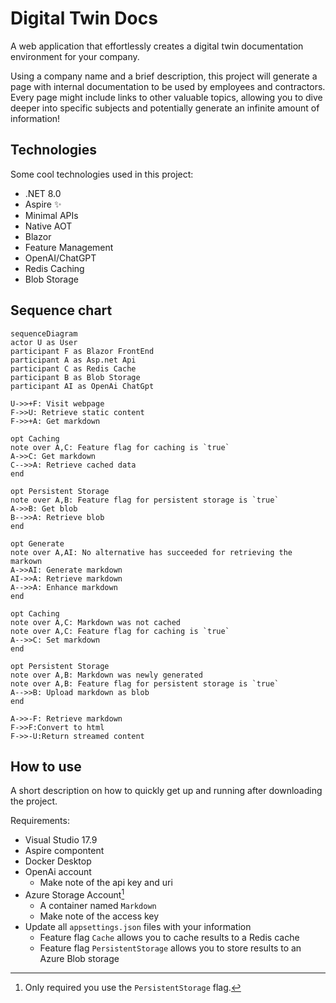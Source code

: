 # Digital Twin Docs

A web application that effortlessly creates a digital twin documentation environment for your company.

Using a company name and a brief description, this project will generate a page with internal documentation to be used by employees and contractors. Every page might include links to other valuable topics, allowing you to dive deeper into specific subjects and potentially generate an infinite amount of information!

## Technologies

Some cool technologies used in this project:
- .NET 8.0
- Aspire ✨
- Minimal APIs
- Native AOT
- Blazor
- Feature Management
- OpenAI/ChatGPT
- Redis Caching
- Blob Storage

## Sequence chart

```mermaid
sequenceDiagram
actor U as User
participant F as Blazor FrontEnd
participant A as Asp.net Api
participant C as Redis Cache
participant B as Blob Storage
participant AI as OpenAi ChatGpt

U->>+F: Visit webpage
F->>U: Retrieve static content
F->>+A: Get markdown

opt Caching
note over A,C: Feature flag for caching is `true`
A->>C: Get markdown
C-->>A: Retrieve cached data
end

opt Persistent Storage
note over A,B: Feature flag for persistent storage is `true`
A->>B: Get blob
B-->>A: Retrieve blob
end

opt Generate
note over A,AI: No alternative has succeeded for retrieving the markown
A->>AI: Generate markdown
AI->>A: Retrieve markdown
A-->>A: Enhance markdown
end

opt Caching
note over A,C: Markdown was not cached
note over A,C: Feature flag for caching is `true`
A-->>C: Set markdown
end

opt Persistent Storage
note over A,B: Markdown was newly generated
note over A,B: Feature flag for persistent storage is `true`
A-->>B: Upload markdown as blob
end

A->>-F: Retrieve markdown
F->>F:Convert to html
F->>-U:Return streamed content
```

## How to use

A short description on how to quickly get up and running after downloading the project.

Requirements:
- Visual Studio 17.9 
- Aspire compontent
- Docker Desktop
- OpenAi account
    - Make note of the api key and uri
- Azure Storage Account[^1]
    - A container named `Markdown`
    - Make note of the access key
- Update all `appsettings.json` files with your information
    - Feature flag `Cache` allows you to cache results to a Redis cache
    - Feature flag `PersistentStorage` allows you to store results to an Azure Blob storage

[^1]: Only required you use the `PersistentStorage` flag.
